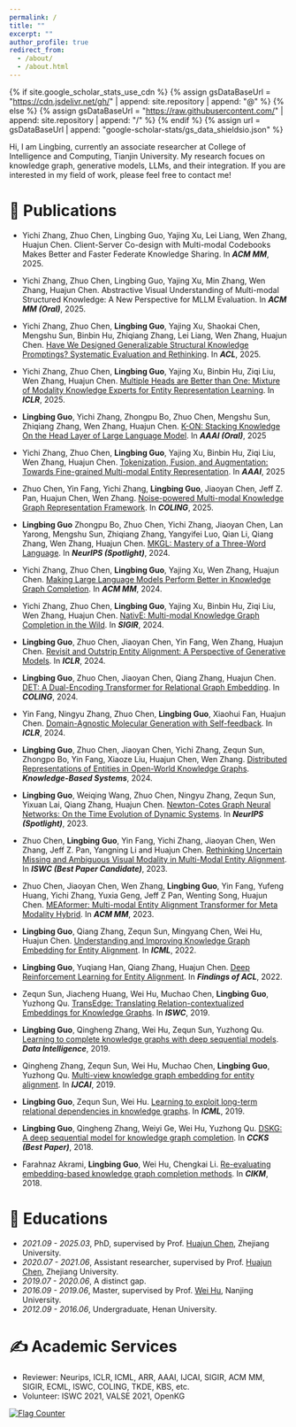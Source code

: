 ```yaml
---
permalink: /
title: ""
excerpt: ""
author_profile: true
redirect_from: 
  - /about/
  - /about.html
---
```


<span class='anchor' id='about-me'></span>


{% if site.google_scholar_stats_use_cdn %}
{% assign gsDataBaseUrl = "https://cdn.jsdelivr.net/gh/" | append: site.repository | append: "@" %}
{% else %}
{% assign gsDataBaseUrl = "https://raw.githubusercontent.com/" | append: site.repository | append: "/" %}
{% endif %}
{% assign url = gsDataBaseUrl | append: "google-scholar-stats/gs_data_shieldsio.json" %}

Hi, I am Lingbing, currently an associate researcher at College of Intelligence and Computing, Tianjin University. My research focues on knowledge graph, generative models, LLMs, and their integration. If you are interested in my field of work, please feel free to contact me!


# 📝 Publications

- Yichi Zhang, Zhuo Chen, Lingbing Guo, Yajing Xu, Lei Liang, Wen Zhang, Huajun Chen. Client-Server Co-design with Multi-modal Codebooks Makes Better and Faster Federate Knowledge Sharing. In ***ACM MM***, 2025.

- Yichi Zhang, Zhuo Chen, Lingbing Guo, Yajing Xu, Min Zhang, Wen Zhang, Huajun Chen. Abstractive Visual Understanding of Multi-modal Structured Knowledge: A New Perspective for MLLM Evaluation. In ***ACM MM (Oral)***, 2025.

- Yichi Zhang, Zhuo Chen, **Lingbing Guo**, Yajing Xu, Shaokai Chen, Mengshu Sun, Binbin Hu, Zhiqiang Zhang, Lei Liang, Wen Zhang, Huajun Chen. [Have We Designed Generalizable Structural Knowledge Promptings? Systematic Evaluation and Rethinking](https://arxiv.org/pdf/2501.00244). In ***ACL***, 2025.

- Yichi Zhang, Zhuo Chen, **Lingbing Guo**, Yajing Xu, Binbin Hu, Ziqi Liu, Wen Zhang, Huajun Chen. [Multiple Heads are Better than One: Mixture of Modality Knowledge Experts for Entity Representation Learning](https://arxiv.org/pdf/2405.16869). In ***ICLR***, 2025.
  
- **Lingbing Guo**, Yichi Zhang, Zhongpu Bo, Zhuo Chen, Mengshu Sun, Zhiqiang Zhang, Wen Zhang, Huajun Chen. [K-ON: Stacking Knowledge On the Head Layer of Large Language Model](https://arxiv.org/pdf/2502.06257). In ***AAAI (Oral)***, 2025

- Yichi Zhang, Zhuo Chen, **Lingbing Guo**, Yajing Xu, Binbin Hu, Ziqi Liu, Wen Zhang, Huajun Chen. [Tokenization, Fusion, and Augmentation: Towards Fine-grained Multi-modal Entity Representation](https://arxiv.org/pdf/2404.09468). In ***AAAI***, 2025

- Zhuo Chen, Yin Fang, Yichi Zhang, **Lingbing Guo**, Jiaoyan Chen, Jeff Z. Pan, Huajun Chen, Wen Zhang. [Noise-powered Multi-modal Knowledge Graph Representation Framework](https://arxiv.org/pdf/2403.06832). In ***COLING***, 2025.
  
- **Lingbing Guo** Zhongpu Bo, Zhuo Chen, Yichi Zhang, Jiaoyan Chen, Lan Yarong, Mengshu Sun, Zhiqiang Zhang, Yangyifei Luo, Qian Li, Qiang Zhang, Wen Zhang, Huajun Chen. [MKGL: Mastery of a Three-Word Language](https://openreview.net/forum?id=eqMNwXvOqn). In ***NeurIPS (Spotlight)***, 2024.

- Yichi Zhang, Zhuo Chen, **Lingbing Guo**, Yajing Xu, Wen Zhang, Huajun Chen. [Making Large Language Models Perform Better in Knowledge Graph Completion](https://arxiv.org/pdf/2310.06671). In ***ACM MM***, 2024.

- Yichi Zhang, Zhuo Chen, **Lingbing Guo**, Yajing Xu, Binbin Hu, Ziqi Liu, Wen Zhang, Huajun Chen. [NativE: Multi-modal Knowledge Graph Completion in the Wild](https://arxiv.org/pdf/2406.17605). In ***SIGIR***, 2024.
  
- **Lingbing Guo**, Zhuo Chen, Jiaoyan Chen, Yin Fang, Wen Zhang, Huajun Chen. [Revisit and Outstrip Entity Alignment: A Perspective of Generative Models](https://arxiv.org/abs/2305.14651). In ***ICLR***, 2024.
  
- **Lingbing Guo**, Zhuo Chen, Jiaoyan Chen, Qiang Zhang, Huajun Chen. [DET: A Dual-Encoding Transformer for Relational Graph Embedding](https://arxiv.org/abs/2202.10581). In ***COLING***, 2024.

- Yin Fang, Ningyu Zhang, Zhuo Chen, **Lingbing Guo**, Xiaohui Fan, Huajun Chen. [Domain-Agnostic Molecular Generation with Self-feedback](https://arxiv.org/abs/2301.11259). In ***ICLR***, 2024.

- **Lingbing Guo**, Zhuo Chen, Jiaoyan Chen, Yichi Zhang, Zequn Sun, Zhongpo Bo, Yin Fang, Xiaoze Liu, Huajun Chen, Wen Zhang. [Distributed Representations of Entities in Open-World Knowledge Graphs](https://www.sciencedirect.com/science/article/pii/S095070512400217X). ***Knowledge-Based Systems***, 2024.

- **Lingbing Guo**, Weiqing Wang, Zhuo Chen, Ningyu Zhang, Zequn Sun, Yixuan Lai, Qiang Zhang, Huajun Chen. [Newton-Cotes Graph Neural Networks: On the Time Evolution of Dynamic Systems](https://arxiv.org/abs/2305.14642). In ***NeurIPS (Spotlight)***, 2023.

- Zhuo Chen, **Lingbing Guo**, Yin Fang, Yichi Zhang, Jiaoyan Chen, Wen Zhang, Jeff Z. Pan, Yangning Li and Huajun Chen. [Rethinking Uncertain Missing and Ambiguous Visual Modality in Multi-Modal Entity Alignment](https://arxiv.org/abs/2307.16210). In ***ISWC (Best Paper Candidate)***, 2023.

- Zhuo Chen, Jiaoyan Chen, Wen Zhang, **Lingbing Guo**, Yin Fang, Yufeng Huang, Yichi Zhang, Yuxia Geng, Jeff Z Pan, Wenting Song, Huajun Chen. [MEAformer: Multi-modal Entity Alignment Transformer for Meta Modality Hybrid](https://arxiv.org/abs/2212.14454). In ***ACM MM***, 2023.

- **Lingbing Guo**, Qiang Zhang, Zequn Sun, Mingyang Chen, Wei Hu, Huajun Chen. [Understanding and Improving Knowledge Graph Embedding for Entity Alignment](https://proceedings.mlr.press/v162/guo22i.html). In ***ICML***, 2022.

- **Lingbing Guo**, Yuqiang Han, Qiang Zhang, Huajun Chen. [Deep Reinforcement Learning for Entity Alignment](https://openreview.net/pdf?id=CRBzhRdkycU). In ***Findings of ACL***, 2022.

- Zequn Sun, Jiacheng Huang, Wei Hu, Muchao Chen, **Lingbing Guo**, Yuzhong Qu. [TransEdge: Translating Relation-contextualized Embeddings for Knowledge Graphs](https://arxiv.org/pdf/2004.13579). In ***ISWC***, 2019.

- **Lingbing Guo**, Qingheng Zhang, Wei Hu, Zequn Sun, Yuzhong Qu. [Learning to complete knowledge graphs with deep sequential models](https://direct.mit.edu/dint/article/1/3/289/9979/Learning-to-Complete-Knowledge-Graphs-with-Deep). ***Data Intelligence***, 2019.

- Qingheng Zhang, Zequn Sun, Wei Hu, Muchao Chen, **Lingbing Guo**, Yuzhong Qu. [Multi-view knowledge graph embedding for entity alignment](https://arxiv.org/abs/1906.02390). In ***IJCAI***, 2019.

- **Lingbing Guo**, Zequn Sun, Wei Hu. [Learning to exploit long-term relational dependencies in knowledge graphs](https://arxiv.org/abs/1905.04914). In ***ICML***, 2019.

- **Lingbing Guo**, Qingheng Zhang, Weiyi Ge, Wei Hu, Yuzhong Qu. [DSKG: A deep sequential model for knowledge graph completion](https://arxiv.org/abs/1810.12582). In ***CCKS (Best Paper)***, 2018.

- Farahnaz Akrami, **Lingbing Guo**, Wei Hu, Chengkai Li. [Re-evaluating embedding-based knowledge graph completion methods](http://ranger.uta.edu/~cli/pubs/2018/kgcompletion-cikm18short-akrami.pdf). In ***CIKM***, 2018.




# 📖 Educations
- *2021.09 - 2025.03*, PhD, supervised by Prof. [Huajun Chen](https://person.zju.edu.cn/huajun), Zhejiang University.
- *2020.07 - 2021.06*, Assistant researcher, supervised by Prof. [Huajun Chen](https://person.zju.edu.cn/huajun), Zhejiang University.
- *2019.07 - 2020.06*, A distinct gap.
- *2016.09 - 2019.06*, Master, supervised by Prof. [Wei Hu](http://ws.nju.edu.cn/~whu), Nanjing University.
- *2012.09 - 2016.06*, Undergraduate, Henan University.


# ✍️ Academic Services
- Reviewer: Neurips, ICLR, ICML, ARR, AAAI, IJCAI, SIGIR, ACM MM, SIGIR, ECML, ISWC, COLING, TKDE, KBS, etc.‌
- Volunteer: ISWC 2021, VALSE 2021, OpenKG

<a href="https://info.flagcounter.com/r4RW"><img src="https://s05.flagcounter.com/mini/r4RW/bg_FFFFFF/txt_000000/border_CCCCCC/flags_0/" alt="Flag Counter" border="0"></a>
